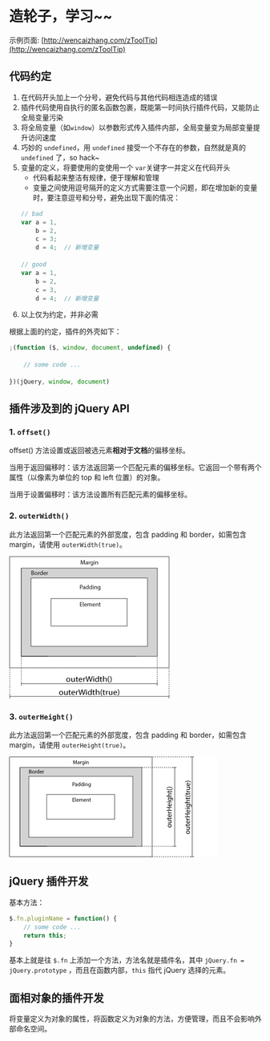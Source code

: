# 造轮子，学习~~

示例页面: [http://wencaizhang.com/zToolTip](http://wencaizhang.com/zToolTip)

## 代码约定

1. 在代码开头加上一个分号，避免代码与其他代码相连造成的错误
1. 插件代码使用自执行的匿名函数包裹，既能第一时间执行插件代码，又能防止全局变量污染
1. 将全局变量（如`window`）以参数形式传入插件内部，全局变量变为局部变量提升访问速度
1. 巧妙的 `undefined`，用 `undefined` 接受一个不存在的参数，自然就是真的 `undefined` 了，so hack~
1. 变量的定义，将要使用的变使用一个 `var`关键字一并定义在代码开头
    + 代码看起来整洁有规律，便于理解和管理
    + 变量之间使用逗号隔开的定义方式需要注意一个问题，即在增加新的变量时，要注意逗号和分号，避免出现下面的情况：
    ```js
    // bad
    var a = 1,
        b = 2,
        c = 3;
        d = 4;  // 新增变量

    // good
    var a = 1,
        b = 2,
        c = 3,
        d = 4;  // 新增变量
    ```
1. 以上仅为约定，并非必需

根据上面的约定，插件的外壳如下：

```js
;(function ($, window, document, undefined) {

    // some code ...

})(jQuery, window, document)
```

## 插件涉及到的 jQuery API

### 1. `offset()`

offset() 方法设置或返回被选元素**相对于文档**的偏移坐标。

当用于返回偏移时：该方法返回第一个匹配元素的偏移坐标。它返回一个带有两个属性（以像素为单位的 top 和 left 位置）的对象。

当用于设置偏移时：该方法设置所有匹配元素的偏移坐标。

### 2. `outerWidth()`

此方法返回第一个匹配元素的外部宽度，包含 padding 和 border，如需包含 margin，请使用 `outerWidth(true)`。

![outerWidth()](./imgs/img_outerwidth.gif)

### 3. `outerHeight()`

此方法返回第一个匹配元素的外部宽度，包含 padding 和 border，如需包含 margin，请使用 `outerHeight(true)`。

![outerHeight()](./imgs/img_outerheight.gif)

## jQuery 插件开发

基本方法：

```js
$.fn.pluginName = function() {
    // some code ...
    return this;
}
```

基本上就是往 `$.fn` 上添加一个方法，方法名就是插件名，其中 `jQuery.fn = jQuery.prototype` ，而且在函数内部，`this` 指代 jQuery 选择的元素。

## 面相对象的插件开发

将变量定义为对象的属性，将函数定义为对象的方法，方便管理，而且不会影响外部命名空间。